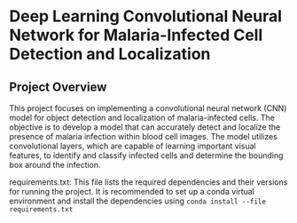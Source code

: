 # Deep Learning Convolutional Neural Network for Malaria-Infected Cell Detection and Localization
## Project Overview
This project focuses on implementing a convolutional neural network (CNN) model for object detection and localization of malaria-infected cells. 
The objective is to develop a model that can accurately detect and localize the presence of malaria infection within blood cell images. 
The model utilizes convolutional layers, which are capable of learning important visual features, to identify and classify infected cells and 
determine the bounding box around the infection.

requirements.txt: This file lists the required dependencies and their versions for running the project. 
It is recommended to set up a conda virtual environment and install the dependencies using ```conda install --file requirements.txt```
